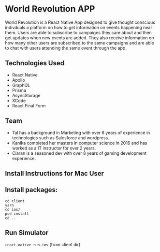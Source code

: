 # World Revolution APP
World Revolution is a React Native App designed to give thought conscious indivduals a platform on how to get information on events happening near them.
Users are able to subscribe to campaigns they care about and then get updates when new events are added. They also receive information on how many other users are subscribed to the same campaigns and are able to chat with users attending the same event through the app.


## Technologies Used
- React Native
- Apollo
- GraphQL
- Prisma
- AsyncStorage
- XCode
- React Final Form


## Team
- Tal has a background in Marketing with over 6 years of experience in technologies such as Salesforce and wordpress.
- Kanika completed her masters in computer science in 2016 and has worked as a IT instructor for over 2 years.
- Ciaran is a seasoned dev with over 8 years of gaming development experience.

## Install Instructions for Mac User

## Install packages:
```
cd client
yarn
cd ios/
pod install
cd ..
```

## Run Simulator 
`react-native run-ios` (from client dir)
